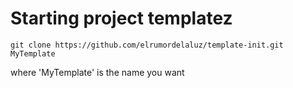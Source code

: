 # Starting project templatez

    git clone https://github.com/elrumordelaluz/template-init.git MyTemplate

where 'MyTemplate' is the name you want